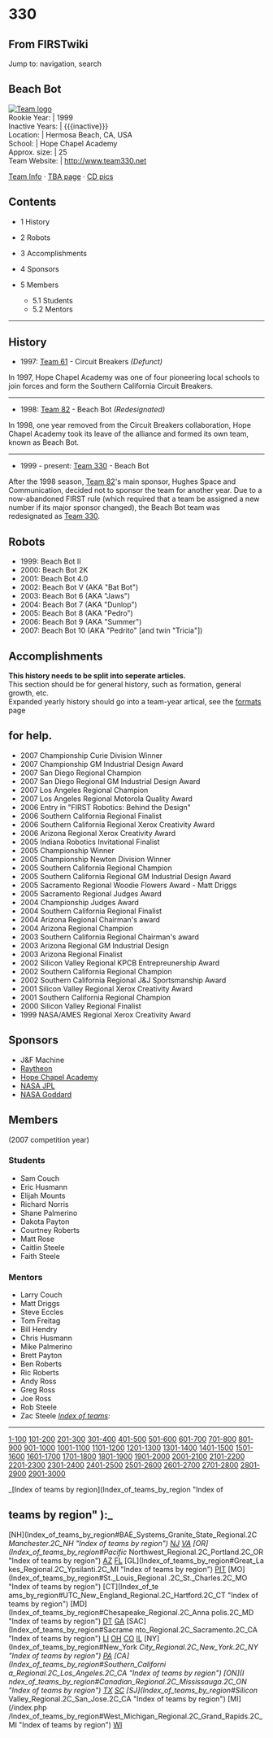 # 330

## From FIRSTwiki

Jump to: navigation, search

## Beach Bot

[![Team logo](/media/b/b2/Theteamlogo.jpg)](Image:Theteamlogo.jpg "Team logo")<br>
Rookie Year: | 1999<br>
Inactive Years: | {{{inactive}}}<br>
Location: | Hermosa Beach, CA, USA<br>
School: | Hope Chapel Academy<br>
Approx. size: | 25<br>
Team Website: | <http://www.team330.net>

[Team Info](http://frclinks.appspot.com/t/330 "http://frclinks.appspot.com/t/330") · [TBA page](http://www.thebluealliance.net/tbatv/team.php?team=330 "http://www.thebluealliance.net/tbatv/team.php?team=330") · [CD pics](http://www.chiefdelphi.com/media/photos/tags/frc330 "http://www.chiefdelphi.com/media/photos/tags/frc330")

## Contents

- 1 History
- 2 Robots
- 3 Accomplishments
- 4 Sponsors
- 5 Members

  - 5.1 Students
  - 5.2 Mentors

--------------------------------------------------------------------------------

## History

- 1997: [Team 61](Team_61 "Team 61") - Circuit Breakers _(Defunct)_

In 1997, Hope Chapel Academy was one of four pioneering local schools to join forces and form the Southern California Circuit Breakers.

--------------------------------------------------------------------------------

- 1998: [Team 82](Team_82 "Team 82") - Beach Bot _(Redesignated)_

In 1998, one year removed from the Circuit Breakers collaboration, Hope Chapel Academy took its leave of the alliance and formed its own team, known as Beach Bot.

--------------------------------------------------------------------------------

- 1999 - present: [Team 330](Team_330 "Team 330") - Beach Bot

After the 1998 season, [Team 82](Team_82 "Team 82")'s main sponsor, Hughes Space and Communication, decided not to sponsor the team for another year. Due to a now-abandoned FIRST rule (which required that a team be assigned a new number if its major sponsor changed), the Beach Bot team was redesignated as [Team 330](Team_330 "Team 330").

## Robots

- 1999: Beach Bot II
- 2000: Beach Bot 2K
- 2001: Beach Bot 4.0
- 2002: Beach Bot V (AKA "Bat Bot")
- 2003: Beach Bot 6 (AKA "Jaws")
- 2004: Beach Bot 7 (AKA "Dunlop")
- 2005: Beach Bot 8 (AKA "Pedro")
- 2006: Beach Bot 9 (AKA "Summer")
- 2007: Beach Bot 10 (AKA "Pedrito" [and twin "Tricia"])

## Accomplishments

**This history needs to be split into seperate articles.**<br>
This section should be for general history, such as formation, general growth, etc.<br>
Expanded yearly history should go into a team-year artical, see the [formats](FIRSTwiki:Page_formats "FIRSTwiki:Page formats") page

## for help.

- 2007 Championship Curie Division Winner
- 2007 Championship GM Industrial Design Award
- 2007 San Diego Regional Champion
- 2007 San Diego Regional GM Industrial Design Award
- 2007 Los Angeles Regional Champion
- 2007 Los Angeles Regional Motorola Quality Award
- 2006 Entry in "FIRST Robotics: Behind the Design"
- 2006 Southern California Regional Finalist
- 2006 Southern California Regional Xerox Creativity Award
- 2006 Arizona Regional Xerox Creativity Award
- 2005 Indiana Robotics Invitational Finalist
- 2005 Championship Winner
- 2005 Championship Newton Division Winner
- 2005 Southern California Regional Champion
- 2005 Southern California Regional GM Industrial Design Award
- 2005 Sacramento Regional Woodie Flowers Award - Matt Driggs
- 2005 Sacramento Regional Judges Award
- 2004 Championship Judges Award
- 2004 Southern California Regional Finalist
- 2004 Arizona Regional Chairman's award
- 2004 Arizona Regional Champion
- 2003 Southern California Regional Chairman's award
- 2003 Arizona Regional GM Industrial Design
- 2003 Arizona Regional Finalist
- 2002 Silicon Valley Regional KPCB Entrepreunership Award
- 2002 Southern California Regional Champion
- 2002 Southern California Regional J&J Sportsmanship Award
- 2001 Silicon Valley Regional Xerox Creativity Award
- 2001 Southern California Regional Champion
- 2000 Silicon Valley Regional Finalist
- 1999 NASA/AMES Regional Xerox Creativity Award

## Sponsors

- J&F Machine
- [Raytheon](http://www.raytheon.com "http://www.raytheon.com")
- [Hope Chapel Academy](http://www.hopechapel.org/Ministries/hopeacademy.html "http://www.hopechapel.org/Ministries/hopeacademy.html")
- [NASA JPL](http://www.jpl.nasa.gov/ "http://www.jpl.nasa.gov/")
- [NASA Goddard](http://www.gsfc.nasa.gov/ "http://www.gsfc.nasa.gov/")

## Members

(2007 competition year)

### Students

- Sam Couch
- Eric Husmann
- Elijah Mounts
- Richard Norris
- Shane Palmerino
- Dakota Payton
- Courtney Roberts
- Matt Rose
- Caitlin Steele
- Faith Steele

### Mentors

- Larry Couch
- Matt Driggs
- Steve Eccles
- Tom Freitag
- Bill Hendry
- Chris Husmann
- Mike Palmerino
- Brett Payton
- Ben Roberts
- Ric Roberts
- Andy Ross
- Greg Ross
- Joe Ross
- Rob Steele
- Zac Steele _[Index of teams](Index_of_teams "Index of teams"):_

--------------------------------------------------------------------------------

[1-100](Index_of_teams#1-100 "Index of teams") [101-200](Index_of_teams#101-200 "Index of teams") [201-300](Index_of_teams#201-300 "Index of teams") [301-400](Index_of_teams#301-400 "Index of teams") [401-500](Index_of_teams#401-500 "Index of teams") [501-600](Index_of_teams#501-600 "Index of teams") [601-700](Index_of_teams#601-700 "Index of teams") [701-800](Index_of_teams#701-800 "Index of teams") [801-900](Index_of_teams#801-900 "Index of teams") [901-1000](Index_of_teams#901-1000 "Index of teams") [1001-1100](Index_of_teams#1001-1100 "Index of teams") [1101-1200](Index_of_teams#1101-1200 "Index of teams") [1201-1300](Index_of_teams#1201-1300 "Index of teams") [1301-1400](Index_of_teams#1301-1400 "Index of teams") [1401-1500](Index_of_teams#1401-1500 "Index of teams") [1501-1600](Index_of_teams#1501-1600 "Index of teams") [1601-1700](Index_of_teams#1601-1700 "Index of teams") [1701-1800](Index_of_teams#1701-1800 "Index of teams") [1801-1900](Index_of_teams#1801-1900 "Index of teams") [1901-2000](Index_of_teams#1901-2000 "Index of teams") [2001-2100](Index_of_teams#2001-2100 "Index of teams") [2101-2200](Index_of_teams#2101-2200 "Index of teams") [2201-2300](Index_of_teams#2201-2300 "Index of teams") [2301-2400](Index_of_teams#2301-2400 "Index of teams") [2401-2500](Index_of_teams#2401-2500 "Index of teams") [2501-2600](Index_of_teams#2501-2600 "Index of teams") [2601-2700](Index_of_teams#2601-2700 "Index of teams") [2701-2800](Index_of_teams#2701-2800 "Index of teams") [2801-2900](Index_of_teams#2801-2900 "Index of teams") [2901-3000](Index_of_teams#2901-3000 "Index of teams")

_[Index of teams by region](Index_of_teams_by_region "Index of

## teams by region" ):_

[NH](Index_of_teams_by_region#BAE_Systems_Granite_State_Regional.2C
_Manchester.2C_NH "Index of teams by region") [NJ](Index_of_teams_by_region#New_Jersey_Regional.2C_Trenton.2C_NJ "Index of teams by region") [VA](Index_of_teams_by_region#NASA.2FVCU_Regional.2C_Richmond.2C_VA "Index of teams by region") [OR](Index_of_teams_by_region#Pacific_
Northwest_Regional.2C_Portland.2C_OR "Index of teams by region") [AZ](Index_of_teams_by_region#Arizona_Regional.2C_Phoenix.2C_AZ "Index of teams by region") [FL](Index_of_teams_by_region#Florida_Regional.2C_Orlando.2C_FL "Index of teams by region") [GL](Index_of_teams_by_region#Great_La
kes_Regional.2C_Ypsilanti.2C_MI "Index of teams by region") [PIT](Index_of_teams_by_region#Pittsburgh_Regional.2C_Pittsburgh.2C_PA "Index of
teams by region") [MO](Index_of_teams_by_region#St._Louis_Regional
.2C_St._Charles.2C_MO "Index of teams by region") [CT](Index_of_te
ams_by_region#UTC_New_England_Regional.2C_Hartford.2C_CT "Index of teams by
region") [MD](Index_of_teams_by_region#Chesapeake_Regional.2C_Anna
polis.2C_MD "Index of teams by region") [DT](Index_of_teams_by_region#Detroit_Regional.2C_Detroit.2C_MI "Index of teams by region") [GA](Index_of_teams_by_region#Peachtree_Regional.2C_Duluth.2C_GA "Index of teams by region") [SAC](Index_of_teams_by_region#Sacrame
nto_Regional.2C_Sacramento.2C_CA "Index of teams by region") [LI](Index_of_teams_by_region#SBPLI_Long_Island_Regional.2C_Brentwood.2C_NY "Index
of teams by region") [OH](Index_of_teams_by_region#Buckeye_Regional.2C_Cleveland.2C_OH "Index of teams by region") [CO](Index_of_teams_by_region#Colorado_Regional.2C_Denver.2C_CO "Index of teams by region") [IL](Index_of_teams_by_region#Midwest_Regional.2C_Evanston.2C_IL "Index of teams by region") [NY](Index_of_teams_by_region#New_York
_City_Regional.2C_New_York.2C_NY "Index of teams by region") [PA](Index_of_teams_by_region#Philadelphia_Regional.2C_Philadelphia.2C_PA "Index of
teams by region") [CA](Index_of_teams_by_region#Southern_Californi
a_Regional.2C_Los_Angeles.2C_CA "Index of teams by region") [ON](I
ndex_of_teams_by_region#Canadian_Regional.2C_Mississauga.2C_ON "Index of teams
by region") [TX](Index_of_teams_by_region#Lone_Star_Regional.2C_Houston.2C_TX "Index of teams by region") [SC](Index_of_teams_by_region#Palmetto_Regional.2C_Columbia.2C_SC "Index of teams by region") [SJ](Index_of_teams_by_region#Silicon_
Valley_Regional.2C_San_Jose.2C_CA "Index of teams by region") [MI](/index.php
/Index_of_teams_by_region#West_Michigan_Regional.2C_Grand_Rapids.2C_MI "Index
of teams by region") [WI](Index_of_teams_by_region#Wisconsin_Regional.2C_Milwaukee.2C_WI "Index of teams by region")
